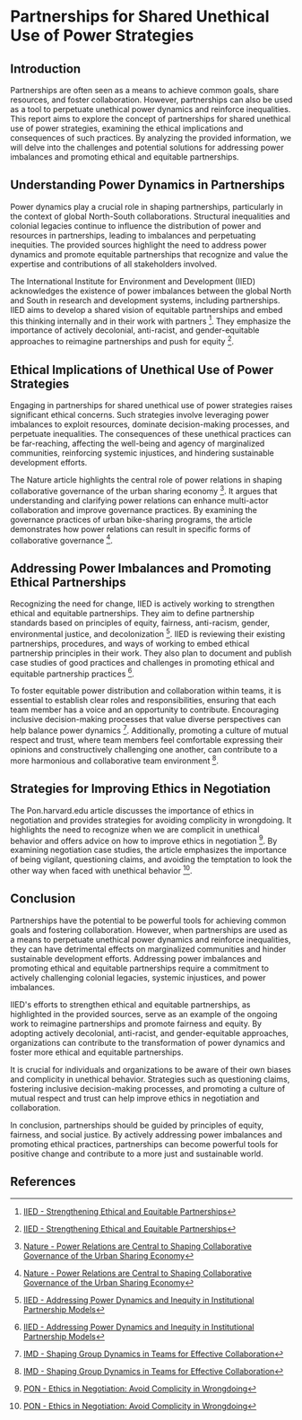 # Partnerships for Shared Unethical Use of Power Strategies

## Introduction

Partnerships are often seen as a means to achieve common goals, share resources, and foster collaboration. However, partnerships can also be used as a tool to perpetuate unethical power dynamics and reinforce inequalities. This report aims to explore the concept of partnerships for shared unethical use of power strategies, examining the ethical implications and consequences of such practices. By analyzing the provided information, we will delve into the challenges and potential solutions for addressing power imbalances and promoting ethical and equitable partnerships.

## Understanding Power Dynamics in Partnerships

Power dynamics play a crucial role in shaping partnerships, particularly in the context of global North-South collaborations. Structural inequalities and colonial legacies continue to influence the distribution of power and resources in partnerships, leading to imbalances and perpetuating inequities. The provided sources highlight the need to address power dynamics and promote equitable partnerships that recognize and value the expertise and contributions of all stakeholders involved.

The International Institute for Environment and Development (IIED) acknowledges the existence of power imbalances between the global North and South in research and development systems, including partnerships. IIED aims to develop a shared vision of equitable partnerships and embed this thinking internally and in their work with partners [^1^]. They emphasize the importance of actively decolonial, anti-racist, and gender-equitable approaches to reimagine partnerships and push for equity [^1^].

## Ethical Implications of Unethical Use of Power Strategies

Engaging in partnerships for shared unethical use of power strategies raises significant ethical concerns. Such strategies involve leveraging power imbalances to exploit resources, dominate decision-making processes, and perpetuate inequalities. The consequences of these unethical practices can be far-reaching, affecting the well-being and agency of marginalized communities, reinforcing systemic injustices, and hindering sustainable development efforts.

The Nature article highlights the central role of power relations in shaping collaborative governance of the urban sharing economy [^2^]. It argues that understanding and clarifying power relations can enhance multi-actor collaboration and improve governance practices. By examining the governance practices of urban bike-sharing programs, the article demonstrates how power relations can result in specific forms of collaborative governance [^2^].

## Addressing Power Imbalances and Promoting Ethical Partnerships

Recognizing the need for change, IIED is actively working to strengthen ethical and equitable partnerships. They aim to define partnership standards based on principles of equity, fairness, anti-racism, gender, environmental justice, and decolonization [^3^]. IIED is reviewing their existing partnerships, procedures, and ways of working to embed ethical partnership principles in their work. They also plan to document and publish case studies of good practices and challenges in promoting ethical and equitable partnership practices [^3^].

To foster equitable power distribution and collaboration within teams, it is essential to establish clear roles and responsibilities, ensuring that each team member has a voice and an opportunity to contribute. Encouraging inclusive decision-making processes that value diverse perspectives can help balance power dynamics [^15^]. Additionally, promoting a culture of mutual respect and trust, where team members feel comfortable expressing their opinions and constructively challenging one another, can contribute to a more harmonious and collaborative team environment [^15^].

## Strategies for Improving Ethics in Negotiation

The Pon.harvard.edu article discusses the importance of ethics in negotiation and provides strategies for avoiding complicity in wrongdoing. It highlights the need to recognize when we are complicit in unethical behavior and offers advice on how to improve ethics in negotiation [^4^]. By examining negotiation case studies, the article emphasizes the importance of being vigilant, questioning claims, and avoiding the temptation to look the other way when faced with unethical behavior [^4^].

## Conclusion

Partnerships have the potential to be powerful tools for achieving common goals and fostering collaboration. However, when partnerships are used as a means to perpetuate unethical power dynamics and reinforce inequalities, they can have detrimental effects on marginalized communities and hinder sustainable development efforts. Addressing power imbalances and promoting ethical and equitable partnerships require a commitment to actively challenging colonial legacies, systemic injustices, and power imbalances.

IIED's efforts to strengthen ethical and equitable partnerships, as highlighted in the provided sources, serve as an example of the ongoing work to reimagine partnerships and promote fairness and equity. By adopting actively decolonial, anti-racist, and gender-equitable approaches, organizations can contribute to the transformation of power dynamics and foster more ethical and equitable partnerships.

It is crucial for individuals and organizations to be aware of their own biases and complicity in unethical behavior. Strategies such as questioning claims, fostering inclusive decision-making processes, and promoting a culture of mutual respect and trust can help improve ethics in negotiation and collaboration.

In conclusion, partnerships should be guided by principles of equity, fairness, and social justice. By actively addressing power imbalances and promoting ethical practices, partnerships can become powerful tools for positive change and contribute to a more just and sustainable world.

## References

[^1^]: [IIED - Strengthening Ethical and Equitable Partnerships](https://www.iied.org/strengthening-ethical-equitable-partnerships)
[^2^]: [Nature - Power Relations are Central to Shaping Collaborative Governance of the Urban Sharing Economy](https://www.nature.com/articles/s41599-023-01600-6)
[^3^]: [IIED - Addressing Power Dynamics and Inequity in Institutional Partnership Models](https://www.iied.org/addressing-power-dynamics-inequity-institutional-partnership-models)
[^4^]: [PON - Ethics in Negotiation: Avoid Complicity in Wrongdoing](https://www.pon.harvard.edu/daily/negotiation-training-daily/ethics-in-negotiation-avoid-complicity-in-wrongdoing/)
[^15^]: [IMD - Shaping Group Dynamics in Teams for Effective Collaboration](https://www.imd.org/ibyimd/team-building/shaping-group-dynamics-in-teams-for-effective-collaboration/)